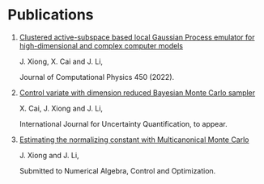 # Publications
1. [Clustered active-subspace based local Gaussian Process emulator for high-dimensional and complex computer models](https://github.com/JundaX/JundaX.github.io/blob/main/pubs/2101.00057.pdf)

    J. Xiong, X. Cai and J. Li,
    
    Journal of Computational Physics 450 (2022).
2. [Control variate with dimension reduced Bayesian Monte Carlo sampler](https://github.com/JundaX/JundaX.github.io/blob/main/pubs/drbmc_unmarked.pdf)

    X. Cai, J. Xiong and J. Li,
    
    International Journal for Uncertainty Quantification, to appear.
3. [Estimating the normalizing constant with Multicanonical Monte Carlo](https://github.com/JundaX/JundaX.github.io/blob/main/pubs/mmc.pdf)

    J. Xiong and J. Li,

    Submitted to Numerical Algebra, Control and Optimization.
